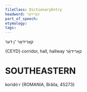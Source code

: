 ```yaml
---
fileClass: DictionaryEntry
headword: קאָרידאָר
part_of_speech: 
etymology: 
tags: 
---
```

קאָרידאָר
־ן
דער

{CEYD}
corridor, hall, hallway קאָרידאָ֜ר

SOUTHEASTERN
==============

koridóˑr {ROMANIA, Brăila, 45273}
